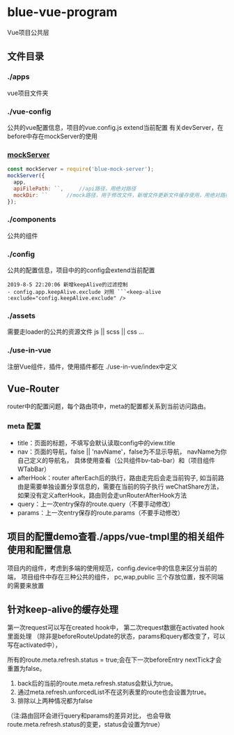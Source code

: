 # blue-vue-program
Vue项目公共层

## 文件目录

### ./apps 
vue项目文件夹

### ./vue-config 
公共的vue配置信息，项目的vue.config.js extend当前配置
有关devServer，在before中存在mockServer的使用

### [mockServer](https://www.npmjs.com/package/blue-mock-server)
```javascript
const mockServer = require('blue-mock-server'); 
mockServer({
  app,
  apiFilePath: ``,     //api路径，用绝对路径
  mockDir: ``      //mock路径，用于修改文件，新增文件更新文件缓存使用，用绝对路径
});
```

### ./components 
公共的组件

### ./config
公共的配置信息，项目中的的config会extend当前配置

    2019-8-5 22:20:06 新增keepAlive的过滤控制
    - config.app.keepAlive.exclude 对照 ```<keep-alive :exclude="config.keepAlive.exclude" /> 

### ./assets
需要走loader的公共的资源文件 js || scss || css ...

### ./use-in-vue
注册Vue组件，插件，使用插件都在 ./use-in-vue/index中定义

## Vue-Router
router中的配置问题，每个路由项中，meta的配置都关系到当前访问路由。

### meta 配置

- title：页面的标题，不填写会默认读取config中的view.title
- nav：页面的导航，false || 'navName'，false为不显示导航，
navName为你自己定义的导航名，
具体使用查看（公共组件bv-tab-bar）和（项目组件WTabBar）
- afterHook：router afterEach后的执行，路由走完后会走当前钩子,
如当前路由是需要单独设置分享信息的，需要在当前的钩子执行 weChatShare方法，
如果没有定义afterHook，路由则会走unRouterAfterHook方法
- query：上一次entry保存的route.query（不要手动修改）
- params：上一次entry保存的route.params（不要手动修改）

## 项目的配置demo查看./apps/vue-tmpl里的相关组件使用和配置信息

项目内的组件，考虑到多端的使用规范，config.device中的信息来区分当前的端，
项目组件中存在三种公共的组件， pc,wap,public 三个存放位置，按不同端的需要来放置

## 针对keep-alive的缓存处理

第一次request可以写在created hook中，
第二次request数据在activated hook里面处理
（除非是beforeRouteUpdate的状态，params和query都改变了，可以写在activated中），


所有的route.meta.refresh.status = true;会在下一次beforeEntry nextTick才会重置为false。

1. back后的当前的route.meta.refresh.status会默认为true。
2. 通过meta.refresh.unforcedList不在这列表里的route也会设置为true。
3. 排除以上两种情况都为false

（注:路由回环会进行query和params的差异对比，
也会导致route.meta.refresh.status的变更，status会设置为true）






















